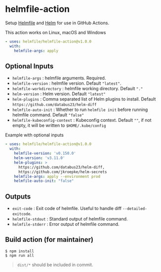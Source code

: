 # helmfile-action

Setup [Helmfile](https://github.com/helmfile/helmfile) and [Helm](https://github.com/helm/helm) for use in GitHub Actions.

This action works on Linux, macOS and Windows

```yaml
- uses: helmfile/helmfile-action@v1.0.0
  with:
    helmfile-args: apply
```

## Optional Inputs
- `helmfile-args` : helmfile arguments. Required.
- `helmfile-version` : helmfile version. Default `"latest"`.
- `helmfile-workdirectory` : helmfile working directory. Default `"."`
- `helm-version` : Helm version. Default `"latest"`
- `helm-plugins` : Comma separated list of Helm plugins to install. Default `https://github.com/databus23/helm-diff`
- `helmfile-auto-init` : Whether to run `helmfile init` before running helmfile command. Default `"false"`
- `helmfile-kubeconfig-context` : Kubeconfig context. Default `""`, if not empty, it will be written to `$HOME/.kube/config`

Example with optional inputs

```yaml
- uses: helmfile/helmfile-action@v1.0.0
  with:
    helmfile-version: 'v0.150.0'
    helm-version: 'v3.11.0'
    helm-plugins: >
      https://github.com/databus23/helm-diff,
      https://github.com/jkroepke/helm-secrets
    helmfile-args: apply --environment prod
    helmfile-auto-init: "false"
```

## Outputs
- `exit-code` : Exit code of helmfile. Useful to handle diff `--detailed-exitcode`.
- `helmfile-stdout` : Standard output of helmfile command.
- `helmfile-stderr` : Error output of helmfile command.

## Build action (for maintainer)

```
$ npm install
$ npm run all
```

> `dist/*` should be included in commit.
